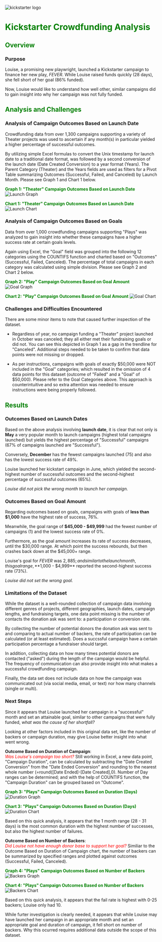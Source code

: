 ![kickstarter logo](./Resources/kickstarter.png)

# **<span style="color:green">Kickstarter Crowdfunding Analysis</span>**
## <span style="color:green">Overview</span>

### Purpose
Louise, a promising new playwright, launched a Kickstarter campaign to finance her new play, *_FEVER_*.  While Louise raised funds quickly (28 days), she fell short of her goal (86% funded).

Now, Louise would like to understand how well other, similar campaigns did to gain insight into why her campaign was not fully funded.

## <span style="color:green">Analysis and Challenges</span>

### Analysis of Campaign Outcomes Based on Launch Date
Crowdfunding data from over 1,300 campaigns supporting a variety of Theater projects was used to ascertain if any month(s) in particular yielded a higher percentage of successful outcomes.

By utilizing simple Excel formulas to convert the Unix timestamp for launch date to a traditional date format, was followed by a second conversion of the launch date (Date Created Conversion) to a year format (Years).  The Parent Category (Theater) and the Years fields are used as filters for a Pivot Table summarizing Outcomes (Successful, Failed, and Canceled) by Launch Month.  Please see Graph 1 and Chart 1 below.

**<span style="color:green">Graph 1: "Theater" Campaign Outcomes Based on Launch Date</span>**
![Launch Graph](./Resources/Theater_Outcomes_Vs_Launch.png)


**<span style="color:green">Chart 1: "Theater" Campaign Outcomes Based on Launch Date</span>**
![Launch Chart](./Resources/Chart_Launch_Date.png)


### Analysis of Campaign Outcomes Based on Goals

Data from over 1,000 crowdfunding campaigns supporting "Plays" was analyzed to gain insight into whether these campaigns have a higher success rate at certain goals levels.  

Again using Excel, the "Goal" field was grouped into the following 12 categories using the COUNTIFS function and charted based on "Outcomes" (Successful, Failed, Canceled).  The percentage of total campaigns in each category was calculated using simple division.  Please see Graph 2 and Chart 2 below.


**<span style="color:green">Graph 2: "Play" Campaign Outcomes Based on Goal Amount</span>** 
![Goal Graph](./Resources/Outcomes_Vs_Goals.png)

**<span style="color:green">Chart 2: "Play" Campaign Outcomes Based on Goal Amount</span>**
![Goal Chart](./Resources/Chart_Goals.png)

 

### **Challenges and Difficulties** Encountered
There are some minor items to note that caused further inspection of the dataset.  

* Regardless of year, no campaign funding a "Theater" project launched in October was canceled; they all either met their fundraising goals or did not. You can see this depicted in Graph 1 as a gap in the trendline for "Canceled".  Additional steps needed to be taken to confirm that data points were not missing or dropped.

* As per instructions, campaigns with goals of exactly $50,000 were NOT included in the "Goal" categories; which resulted in the omission of 4 data points for this dataset (outcome of "Failed" and a "Goal" of $50,000).  Please refer to the Goal Categories above.  This approach is counterintuitive and so extra attention was needed to ensure instructions were being properly followed. 
  

## <span style="color:green">Results</span>  

### Outcomes Based on Launch Dates

Based on the above analysis involving **launch date**, it is clear that not only is **May** a very popular month to launch campaigns (highest total campaigns launched) but yields the highest percentage of "Successful" campaigns (67% of campaigns launched are "Successful").

Conversely, **December** has the fewest campaigns launched (75) and also has the lowest success rate of 49%.

Louise launched her kickstart campaign in June, which yielded the second-highest number of successful outcomes and the second-highest percentage of successful outcomes (65%).

*Louise did not pick the wrong month to launch her campaign.* 

  
### Outcomes Based on Goal Amount

Regarding outcomes based on goals, campaigns with goals of **less than $1,000** have the highest rate of success, 76%.

Meanwhile, the goal range of **$45,000 - $49,999** had the fewest number of campaigns (1) and the lowest success rate of 0%.

Furthermore, as the goal amount increases its rate of success decreases, until the $30,000 range.  At which point the success rebounds, but then crashes back down at the $45,000+ range. 

Louise's goal for *FEVER* was $2,885; and similar to the launch month, this goal range, **$1,000 - $4,999** reported the second-highest success rate (73%).

*Louise did not set the wrong goal.*

### Limitations of the Dataset  

While the dataset is a well-rounded collection of campaign data involving different genres of projects, different geographies, launch dates, campaign lengths, and fundraising targets, one data point missing is the number of contacts the donation ask was sent to: a participation or conversion rate.  

By collecting the number of potential donors the donation ask was sent to and comparing to actual number of backers, the rate of participation can be calculated (or at least estimated). Does a succssful campaign have a certain participation percentage a fundraiser should target. 

In addition, collecting data on how many times potential donors are contacted ("asked") during the length of the campaign would be helpful.  The frequency of communication can also provide insight into what makes a successful crowdfunding campaign. 

Finally, the data set does not include data on how the campaign was communicated out (via social media, email, or text) nor how many channels (single or multi). 


### Next Steps

Since it appears that Louise launched her campaign in a "successful" month and set an attainable goal, similar to other campaigns that were fully funded, *what was the cause of her shortfall?*

Looking at other factors included in this original data set, like the number of backers or campaign duration, may give Louise better insight into what went wrong.  
  
**Outcome Based on Duration of Campaign**:  
<span style="color:red"> *Was Louise's campaign too short?* </span>  Still working in Excel, a new data point, "Campaign Duration", can be calculated by subtracting the "Date Created Conversion" from the "Date Ended Conversion" and rounding to the nearest whole number (=round([Date Ended]-[Date Created],0). Number of Day ranges can be determined; and with the help of COUNTIFS function, the "Campaign Duration" can be grouped based on "Outcome".

**<span style="color:green">Graph 3: "Plays" Campaign Outcomes Based on Duration (Days)</span>**
![Duration Graph](./Resources/Outcomes_Based_on_Duration.png)

**<span style="color:green">Chart 3: "Plays" Campaign Outcomes Based on Duration (Days)</span>**
![Duration Chart](./Resources/Chart_Duration.png)

Based on this quick analysis, it appears that the 1 month range (28 - 31 days) is the most common duration with the highest number of successes, but also the highest number of failures.

**Outcome Based on Number of Backers**:  
<span style="color:red"> *Did Louise not have enough donor base to support her goal?* </span>
 Similiar to the Outcome Based on Duration of Campaign chart, the number of backers can be summarized by specified ranges and plotted against outcomes (Successful, Failed, Canceled).

  
    
**<span style="color:green">Graph 4: "Plays" Campaign Outcomes Based on Number of Backers</span>**
![Backers Graph](./Resources/Outcomes_Based_on_Backers.png)

**<span style="color:green">Chart 4: "Plays" Campaign Outcomes Based on Number of Backers</span>**
![Backers Chart](./Resources/Chart_Backers.png)

Based on this quick analysis, it appears that the fail rate is highest with 0-25 backers; Louise only had 10.

While furter investigation is clearly needed, it appears that while Louise may have launched her campaign in an appropriate month and set an appropriate goal and duration of campaign, it fell short on number of backers.  Why this ocurred requires additional data outside the scope of this dataset. 